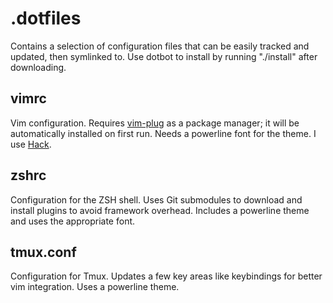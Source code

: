 # .dotfiles
Contains a selection of configuration files that can be easily tracked and updated, then symlinked to. Use dotbot to install by running "./install" after downloading.

## vimrc
Vim configuration.  Requires [vim-plug](https://github.com/junegunn/vim-plug) as a package manager; it will be automatically installed on first run.  Needs a powerline font for the theme. I use [Hack](https://sourcefoundry.org/hack/). 

## zshrc
Configuration for the ZSH shell. Uses Git submodules to download and install plugins to avoid framework overhead. Includes a powerline theme and uses the appropriate font.

## tmux.conf
Configuration for Tmux. Updates a few key areas like keybindings for better vim integration.  Uses a powerline theme.
